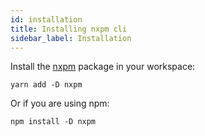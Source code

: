 ```yaml
---
id: installation
title: Installing nxpm cli
sidebar_label: Installation
---
```


Install the [nxpm](https://www.npmjs.com/package/nxpm) package in your workspace:

```shell script
yarn add -D nxpm
```

Or if you are using npm:

```shell script
npm install -D nxpm
```
